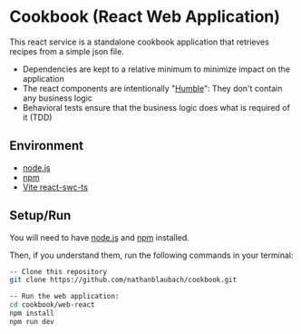 # Cookbook (React Web Application)

This react service is a standalone cookbook application that retrieves recipes from a simple json file.

- Dependencies are kept to a relative minimum to minimize impact on the application
- The react components are intentionally "[Humble](https://martinfowler.com/bliki/HumbleObject.html)": They don't contain any business logic
- Behavioral tests ensure that the business logic does what is required of it (TDD)

## Environment

- [node.js](https://nodejs.org)
- [npm](https://www.npmjs.com)
- [Vite react-swc-ts](https://vitejs.dev/)

## Setup/Run

You will need to have [node.js](https://nodejs.org) and [npm](https://www.npmjs.com) installed.

Then, if you understand them, run the following commands in your terminal:

```bash
-- Clone this repository
git clone https://github.com/nathanblaubach/cookbook.git

-- Run the web application:
cd cookbook/web-react
npm install
npm run dev
```

